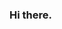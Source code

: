### Hi there.

<!--
**ExplosiveShotgun42/ExplosiveShotgun42** is the README.md for ExplosiveShotgun42's github 

Welcome to my repository.
My name is Joseph (Calder) Anderson, I make programs, more as a hobby than anything else.
I'm a student at ASP in Paris, France.
Incidentally, I speak both French and English, so~ bienvenue!

Favorite IDE: PyCharm community, by JetBrains.
Favorite font: JetBrains Mono, also by JetBrains.
-->
